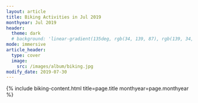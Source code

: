 ```yaml
---
layout: article
title: Biking Activities in Jul 2019
monthyear: Jul 2019
header:
  theme: dark
  # background: 'linear-gradient(135deg, rgb(34, 139, 87), rgb(139, 34, 139))'     
mode: immersive
article_header:
  type: cover
  image:
    src: /images/album/biking.jpg
modify_date: 2019-07-30     
---
```


{% include biking-content.html title=page.title monthyear=page.monthyear %}
